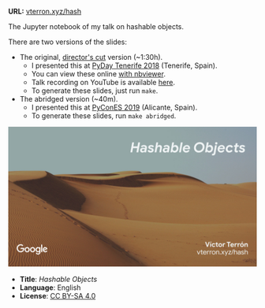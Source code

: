 **URL:** [vterron.xyz/hash](http://vterron.xyz/hash)

The Jupyter notebook of my talk on hashable objects.

There are two versions of the slides:

- The original, [director's cut](https://en.wikipedia.org/wiki/Director's_cut) version (~1:30h).
  * I presented this at [PyDay Tenerife 2018](https://pythoncanarias.es/events/pydaytf18/) (Tenerife, Spain).
  * You can view these online [with nbviewer][nbviewer].
  * Talk recording on YouTube is available [here](https://www.youtube.com/watch?v=aU7MEtgdHw0).
  * To generate these slides, just run `make`.
- The abridged version (~40m).
  * I presented this at [PyConES 2019](https://2019.es.pycon.org/) (Alicante, Spain).
  * To generate these slides, run `make abridged`.

[![Front slide](./images/Cover.jpg)][nbviewer]

- **Title**: *Hashable Objects*
- **Language**: English
- **License**: [CC BY-SA 4.0](http://creativecommons.org/licenses/by-sa/4.0/)

[nbviewer]: http://nbviewer.jupyter.org/github/vterron/python-talks/blob/master/%5B2018%5D%20Hashable%20Objects/python-hashable.ipynb
